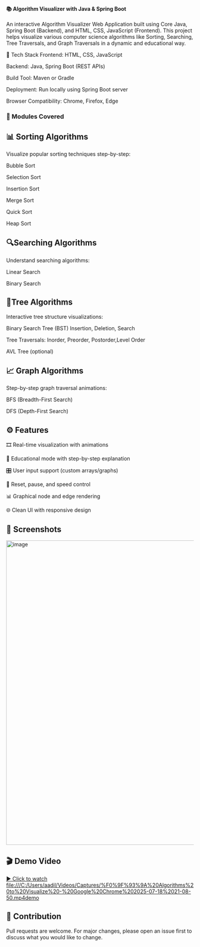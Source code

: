 #### 📚 Algorithm Visualizer with Java & Spring Boot
An interactive Algorithm Visualizer Web Application built using Core Java, Spring Boot (Backend), and HTML, CSS, JavaScript (Frontend).
This project helps visualize various computer science algorithms like Sorting, Searching, Tree Traversals, and Graph Traversals in a dynamic and educational way.

🔧 Tech Stack
Frontend: HTML, CSS, JavaScript

Backend: Java, Spring Boot (REST APIs)

Build Tool: Maven or Gradle

Deployment: Run locally using Spring Boot server

Browser Compatibility: Chrome, Firefox, Edge

### 📂 Modules Covered

## 📊 Sorting Algorithms 
Visualize popular sorting techniques step-by-step:

Bubble Sort

Selection Sort

Insertion Sort

Merge Sort

Quick Sort

Heap Sort

 ## 🔍Searching Algorithms
Understand searching algorithms:

Linear Search

Binary Search

## 🌳Tree Algorithms
Interactive tree structure visualizations:

Binary Search Tree (BST) Insertion, Deletion, Search

Tree Traversals: Inorder, Preorder, Postorder,Level Order

AVL Tree (optional)

## 📈 Graph Algorithms
Step-by-step graph traversal animations:

BFS (Breadth-First Search)

DFS (Depth-First Search)


## ⚙️ Features
🎞️ Real-time visualization with animations

🧠 Educational mode with step-by-step explanation

🎛️ User input support (custom arrays/graphs)

🔁 Reset, pause, and speed control

📊 Graphical node and edge rendering

🌐 Clean UI with responsive design

## 📸 Screenshots
<img width="1918" height="816" alt="image" src="https://github.com/user-attachments/assets/d4e1a969-9a1a-457a-94ea-a0bd169b25b9" />

## 🎬 Demo Video
[▶️ Click to watch file:///C:/Users/aadil/Videos/Captures/%F0%9F%93%9A%20Algorithms%20to%20Visualize%20-%20Google%20Chrome%202025-07-18%2021-08-50.mp4demo](file:///C:/Users/aadil/Videos/Captures/%F0%9F%93%9A%20Algorithms%20to%20Visualize%20-%20Google%20Chrome%202025-07-18%2021-08-50.mp4)


## 🙌 Contribution
Pull requests are welcome. For major changes, please open an issue first to discuss what you would like to change.



